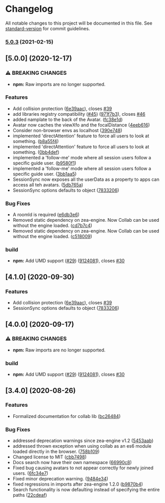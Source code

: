 # Changelog

All notable changes to this project will be documented in this file. See [standard-version](https://github.com/conventional-changelog/standard-version) for commit guidelines.

### [5.0.3](https://github.com/ZeaInc/zea-collab/compare/v5.0.3-xr.1...v5.0.3) (2021-02-15)

## [5.0.0] (2020-12-17)


### ⚠ BREAKING CHANGES

* **npm:** Raw imports are no longer supported.

### Features

* Add collision protection ([6e39aac](https://github.com/ZeaInc/zea-collab/commit/6e39aacd8a7e8cdb81b138f0d8588a76193640c3)), closes [#39](https://github.com/ZeaInc/zea-collab/issues/39)
* add libraries registry compatibility ([#45](https://github.com/ZeaInc/zea-collab/issues/45)) ([971f7b3](https://github.com/ZeaInc/zea-collab/commit/971f7b3d4a3b6992d5fd7b93cfe40cee39f593f1)), closes [#46](https://github.com/ZeaInc/zea-collab/issues/46)
* added namplate to the back of the Avatar. ([fc38e1d](https://github.com/ZeaInc/zea-collab/commit/fc38e1d27be29ed4f0ee7bac50fed04a2234770b))
* Avatar now caches the viewXfo and the focalDistance ([4eeb616](https://github.com/ZeaInc/zea-collab/commit/4eeb6168fe4beeb372b6aacf5ca1f123428dccdf))
* Consider non-browser envs as localhost ([390e748](https://github.com/ZeaInc/zea-collab/commit/390e748b1c43c72a5b0d3080972e206784a300c7))
* implemented 'directAttention' feature to force all users to look at something. ([b8a55f4](https://github.com/ZeaInc/zea-collab/commit/b8a55f44f0731f42a96c4e80e6e8ee0cfcfc0b6a))
* implemented 'directAttention' feature to force all users to look at something. ([0bb4def](https://github.com/ZeaInc/zea-collab/commit/0bb4def12c2b30981c2dcc48274053fc0d6a4b76))
* implemented a 'follow-me' mode where all session users follow a specific guide user. ([b9580f1](https://github.com/ZeaInc/zea-collab/commit/b9580f16ebc815a0d7c495d320c14a92a741a6fb))
* implemented a 'follow-me' mode where all session users follow a specific guide user. ([3bb1aa5](https://github.com/ZeaInc/zea-collab/commit/3bb1aa5a45182b72634b04bd658fc20ed1ab58a8))
* SessionSync now exposes all the userData as a property to apps can access all teh avatars. ([5db765a](https://github.com/ZeaInc/zea-collab/commit/5db765a6285b9d71f54717dd729490d148957a1f))
* SessionSync options defaults to object ([7833206](https://github.com/ZeaInc/zea-collab/commit/78332064a148459d20f516d4805f9c19ff116535))


### Bug Fixes

* A roomId is required ([e6db3e6](https://github.com/ZeaInc/zea-collab/commit/e6db3e6a2d2d965febc8eaa2bc805f208f5e327d))
* Removed static dependency on zea-engine. Now Collab can be used without the engine loaded. ([cd7b7c4](https://github.com/ZeaInc/zea-collab/commit/cd7b7c4a688b75dfff67c6f5438e0734c3e5aa01))
* Removed static dependency on zea-engine. Now Collab can be used without the engine loaded. ([c518009](https://github.com/ZeaInc/zea-collab/commit/c51800995375b8b1fe85f494977815236c553dbb))


### build

* **npm:** Add UMD support ([#29](https://github.com/ZeaInc/zea-collab/issues/29)) ([9124081](https://github.com/ZeaInc/zea-collab/commit/9124081afe6a69f80e497a1ac65047f23fa1f4b6)), closes [#30](https://github.com/ZeaInc/zea-collab/issues/30)

## [4.1.0] (2020-09-30)


### Features

* Add collision protection ([6e39aac](https://github.com/ZeaInc/zea-collab/commit/6e39aacd8a7e8cdb81b138f0d8588a76193640c3)), closes [#39](https://github.com/ZeaInc/zea-collab/issues/39)
* SessionSync options defaults to object ([7833206](https://github.com/ZeaInc/zea-collab/commit/78332064a148459d20f516d4805f9c19ff116535))

## [4.0.0] (2020-09-17)


### ⚠ BREAKING CHANGES

* **npm:** Raw imports are no longer supported.

### build

* **npm:** Add UMD support ([#29](https://github.com/ZeaInc/zea-collab/issues/29)) ([9124081](https://github.com/ZeaInc/zea-collab/commit/9124081afe6a69f80e497a1ac65047f23fa1f4b6)), closes [#30](https://github.com/ZeaInc/zea-collab/issues/30)

## [3.4.0] (2020-08-26)


### Features

* Formalized documentation for collab lib ([bc26484](https://github.com/ZeaInc/zea-collab/commit/bc264841bfc97df49943d5cfbd54e99a9ef8a4ed))


### Bug Fixes

* addressed deprecation warnings since zea-engine v1.2 ([5453aab](https://github.com/ZeaInc/zea-collab/commit/5453aab70267036765c1f2886b1d3424611f3040))
* addressed thrown exception when using collab as an es6 module loaded directly in the browser. ([758b109](https://github.com/ZeaInc/zea-collab/commit/758b109c6db2f47991d19bba5033d5083ae300fa))
* Changed license to MIT ([cbb7498](https://github.com/ZeaInc/zea-collab/commit/cbb7498ae6c3225cda9e0e106abe4186bad6e931))
* Docs search now have their own namespace ([66990c8](https://github.com/ZeaInc/zea-collab/commit/66990c8f4f32f75cf6421b201c12a218570ee73a))
* Fixed bug causing avatars to not appear correctly for newly joined users. ([6fc34e7](https://github.com/ZeaInc/zea-collab/commit/6fc34e76317b23fc2901e5a79a1c439e9807f327))
* Fixed minor deprecation warning. ([9484e34](https://github.com/ZeaInc/zea-collab/commit/9484e34ddfd677d1519559e9bb351a05fe04abf0))
* fixed regressions in imports after zea-engine 1.2.0 ([b9870b4](https://github.com/ZeaInc/zea-collab/commit/b9870b4fd8e79aaf43c791719f0e197118c056a5))
* Search functionality is now defaulting instead of specifying the entire paths ([22cdeaf](https://github.com/ZeaInc/zea-collab/commit/22cdeaf3373295c5534edfc3709ebe2eebf14a08))

